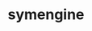 ---
title: "symengine"
layout: cache
categories: [package, develop]
meta: {"versions": ["0.9.0"], "compilers": ["gcc@=11.1.0"], "oss": ["ubuntu20.04"], "platforms": ["linux"], "targets": ["x86_64_v3"], "stacks": ["e4s", "root"], "num_specs": 6, "num_specs_by_stack": {"e4s": 6, "root": 6}}
spec_details: [{"hash": "lig3snbv35d7looeqljprr5ydu3ujwzl", "compiler": "gcc@=11.1.0", "versions": ["0.9.0"], "os": "ubuntu20.04", "platform": "linux", "target": "x86_64_v3", "variants": ["~boostmp", "build_system=cmake", "build_type=Release", "~flint", "generator=make", "~ipo", "~llvm", "+mpc", "+mpfr", "~openmp", "~piranha", "+shared", "+thread_safe"], "stacks": ["e4s", "root"], "size": "-", "tarball": "https://binaries.spack.io/develop/build_cache/linux-ubuntu20.04-x86_64_v3/gcc-11.1.0/symengine-0.9.0/linux-ubuntu20.04-x86_64_v3-gcc-11.1.0-symengine-0.9.0-lig3snbv35d7looeqljprr5ydu3ujwzl.spack"}, {"hash": "dh3ht3bdcgt3rf5belyed2vj4thjeize", "compiler": "gcc@=11.1.0", "versions": ["0.9.0"], "os": "ubuntu20.04", "platform": "linux", "target": "x86_64_v3", "variants": ["~boostmp", "build_system=cmake", "build_type=Release", "~flint", "generator=make", "~ipo", "~llvm", "+mpc", "+mpfr", "~openmp", "~piranha", "+shared", "+thread_safe"], "stacks": ["e4s", "root"], "size": "-", "tarball": "https://binaries.spack.io/develop/build_cache/linux-ubuntu20.04-x86_64_v3/gcc-11.1.0/symengine-0.9.0/linux-ubuntu20.04-x86_64_v3-gcc-11.1.0-symengine-0.9.0-dh3ht3bdcgt3rf5belyed2vj4thjeize.spack"}, {"hash": "7gb2ubqhbczpuojrqlj2wit4yvspvpxf", "compiler": "gcc@=11.1.0", "versions": ["0.9.0"], "os": "ubuntu20.04", "platform": "linux", "target": "x86_64_v3", "variants": ["~boostmp", "build_system=cmake", "build_type=Release", "~flint", "generator=make", "~ipo", "~llvm", "+mpc", "+mpfr", "~openmp", "~piranha", "+shared", "+thread_safe"], "stacks": ["e4s", "root"], "size": "-", "tarball": "https://binaries.spack.io/develop/build_cache/linux-ubuntu20.04-x86_64_v3/gcc-11.1.0/symengine-0.9.0/linux-ubuntu20.04-x86_64_v3-gcc-11.1.0-symengine-0.9.0-7gb2ubqhbczpuojrqlj2wit4yvspvpxf.spack"}, {"hash": "2o7oku3n7zkxt7eqhjxsbazik73vlaht", "compiler": "gcc@=11.1.0", "versions": ["0.9.0"], "os": "ubuntu20.04", "platform": "linux", "target": "x86_64_v3", "variants": ["~boostmp", "build_system=cmake", "build_type=Release", "~flint", "generator=make", "~ipo", "~llvm", "+mpc", "+mpfr", "~openmp", "~piranha", "+shared", "+thread_safe"], "stacks": ["e4s", "root"], "size": "-", "tarball": "https://binaries.spack.io/develop/build_cache/linux-ubuntu20.04-x86_64_v3/gcc-11.1.0/symengine-0.9.0/linux-ubuntu20.04-x86_64_v3-gcc-11.1.0-symengine-0.9.0-2o7oku3n7zkxt7eqhjxsbazik73vlaht.spack"}, {"hash": "pi7lbhzyk2eifbkjzurqtkcqphs2w2sz", "compiler": "gcc@=11.1.0", "versions": ["0.9.0"], "os": "ubuntu20.04", "platform": "linux", "target": "x86_64_v3", "variants": ["~boostmp", "build_system=cmake", "build_type=Release", "~flint", "generator=make", "~ipo", "~llvm", "+mpc", "+mpfr", "~openmp", "~piranha", "+shared", "+thread_safe"], "stacks": ["e4s", "root"], "size": "-", "tarball": "https://binaries.spack.io/develop/build_cache/linux-ubuntu20.04-x86_64_v3/gcc-11.1.0/symengine-0.9.0/linux-ubuntu20.04-x86_64_v3-gcc-11.1.0-symengine-0.9.0-pi7lbhzyk2eifbkjzurqtkcqphs2w2sz.spack"}, {"hash": "u5qi5houwsnt5gn52wg63otvhh7yq75w", "compiler": "gcc@=11.1.0", "versions": ["0.9.0"], "os": "ubuntu20.04", "platform": "linux", "target": "x86_64_v3", "variants": ["~boostmp", "build_system=cmake", "build_type=Release", "~flint", "generator=make", "~ipo", "~llvm", "+mpc", "+mpfr", "~openmp", "~piranha", "+shared", "+thread_safe"], "stacks": ["e4s", "root"], "size": "-", "tarball": "https://binaries.spack.io/develop/build_cache/linux-ubuntu20.04-x86_64_v3/gcc-11.1.0/symengine-0.9.0/linux-ubuntu20.04-x86_64_v3-gcc-11.1.0-symengine-0.9.0-u5qi5houwsnt5gn52wg63otvhh7yq75w.spack"}]
---